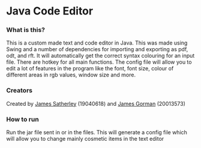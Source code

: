 # Java Code Editor

### What is this?
This is a custom made text and code editor in Java. This was made using Swing and a number of dependencies for importing and exporting as pdf, odt, and rft. It will automatically get the correct syntax colouring for an input file. There are hotkey for all main functions. The config file will allow you to edit a lot of features in the program like the font, font size, colour of different areas in rgb values, window size and more.

### Creators
Created by [James Satherley](https://github.com/JamesSatherley) (19040618) and [James Gorman](https://github.com/james50777) (20013573)

### How to run
Run the jar file sent in or in the files. This will generate a config file which will allow you to change mainly cosmetic items in the text editor

